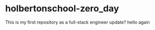 # holbertonschool-zero_day
This is my first repository as a full-stack engineer
update?
hello again

